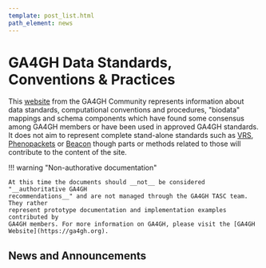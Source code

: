 ```yaml
---
template: post_list.html
path_element: news
---
```


# GA4GH Data Standards, Conventions & Practices

This [website](http://genomestandards.org) from the GA4GH Community represents information about data standards, computational conventions and procedures, "biodata" mappings and schema components which have found some consensus among GA4GH members or have been used in approved GA4GH standards. It does not aim to represent complete stand-alone standards such
as [VRS](https://vrs.ga4gh.org/en/stable/), [Phenopackets](http://phenopackets.org) or
[Beacon](http://docs.genomebeacons.org) though parts or methods related to those
will contribute to the content of the site.

!!! warning "Non-authorative documentation"

    At this time the documents should __not__ be considered "__authoritative GA4GH
    recommendations__" and are not managed through the GA4GH TASC team. They rather
    represent prototype documentation and implementation examples contributed by
    GA4GH members. For more information on GA4GH, please visit the [GA4GH Website](https://ga4gh.org).

## News and Announcements